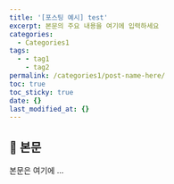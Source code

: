 ```yaml
---
title: '[포스팅 예시] test'
excerpt: 본문의 주요 내용을 여기에 입력하세요
categories:
  - Categories1
tags:
  - - tag1
    - tag2
permalink: /categories1/post-name-here/
toc: true
toc_sticky: true
date: {}
last_modified_at: {}
---
```


## 🦥 본문

본문은 여기에 ...
